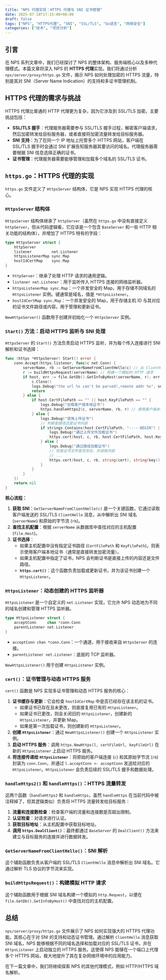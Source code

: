 ```yaml
---
title: "NPS 代理实现：HTTPS 代理与 SNI 证书管理"
date: 2025-07-18T17:15:00+08:00
draft: false
tags: ["NPS", "HTTPS代理", "SNI", "SSL/TLS", "Go语言", "网络安全"]
categories: ["技术", "项目分析"]
---
```


## 引言

在 NPS 系列文章中，我们已经探讨了 NPS 的整体架构、服务端核心以及多种代理模式。本篇文章将深入 NPS 的 **HTTPS 代理**实现。我们将通过分析 `nps/server/proxy/https.go` 文件，揭示 NPS 如何处理加密的 HTTPS 流量，特别是其对 SNI（Server Name Indication）的支持和多证书管理机制。

## HTTPS 代理的需求与挑战

HTTPS 代理比普通的 HTTP 代理更为复杂，因为它涉及到 SSL/TLS 加密。主要挑战包括：

*   **SSL/TLS 握手**：代理服务器需要参与 SSL/TLS 握手过程，解密客户端请求，然后加密转发给目标服务器，或者直接将加密流量转发给目标服务器。
*   **SNI 支持**：为了在同一个 IP 地址上托管多个 HTTPS 网站，客户端在 SSL/TLS 握手时会通过 SNI 扩展告知服务器其要访问的域名。代理服务器需要根据 SNI 信息选择正确的证书。
*   **证书管理**：代理服务器需要能够管理和加载多个域名的 SSL/TLS 证书。

## `https.go`：HTTPS 代理的实现

`https.go` 文件定义了 `HttpsServer` 结构体，它是 NPS 实现 HTTPS 代理的核心。

### `HttpsServer` 结构体

`HttpsServer` 结构体继承了 `httpServer`（虽然在 `https.go` 中没有直接定义 `httpServer`，但从代码逻辑看，它应该是一个包含 `BaseServer` 和一些 HTTP 相关功能的结构体），并增加了 HTTPS 特有的字段：

```go
type HttpsServer struct {
    httpServer
    listener         net.Listener
    httpsListenerMap sync.Map
    hostIdCertMap    sync.Map
}
```

*   `httpServer`：继承了处理 HTTP 请求的通用逻辑。
*   `listener net.Listener`：用于监听传入 HTTPS 连接的网络监听器。
*   `httpsListenerMap sync.Map`：一个并发安全的 Map，用于存储不同域名的 `HttpsListener` 实例。键通常是域名，值是 `*HttpsListener`。
*   `hostIdCertMap sync.Map`：一个并发安全的 Map，用于存储主机 ID 与其对应的证书文件路径或内容。用于管理和更新证书。

`NewHttpsServer()` 函数用于创建并初始化一个 `HttpsServer` 实例。

### `Start()` 方法：启动 HTTPS 监听与 SNI 处理

`HttpsServer` 的 `Start()` 方法负责启动 HTTPS 监听，并为每个传入连接进行 SNI 解析和证书选择：

```go
func (https *HttpsServer) Start() error {
    conn.Accept(https.listener, func(c net.Conn) {
        serverName, rb := GetServerNameFromClientHello(c) // 从 ClientHello 中获取 SNI
        r := buildHttpsRequest(serverName) // 构建一个模拟的 HTTP 请求
        if host, err := file.GetDb().GetInfoByHost(serverName, r); err != nil {
            c.Close()
            logs.Debug("the url %s can't be parsed!,remote addr %s", serverName, c.RemoteAddr().String())
            return
        } else {
            if host.CertFilePath == "" || host.KeyFilePath == "" {
                logs.Debug("加载客户端本地证书")
                https.handleHttps2(c, serverName, rb, r) // 使用客户端本地证书
            } else {
                logs.Debug("使用上传证书")
                // 判断是路径还是证书内容
                if strings.Contains(host.CertFilePath, "-----BEGIN") || strings.Contains(host.KeyFilePath, "-----BEGIN") {
                    logs.Debug("通过上传文件加载证书")
                    https.cert(host, c, rb, host.CertFilePath, host.KeyFilePath) // 使用上传的证书内容
                } else {
                    logs.Debug("通过路径加载证书")
                    // 检查证书文件是否存在，并读取内容
                    // ...
                    https.cert(host, c, rb, string(cert), string(key)) // 使用上传的证书文件
                }
            }
        }
    })
    return nil
}
```

**核心流程：**

1.  **获取 SNI**：`GetServerNameFromClientHello(c)` 是一个关键函数，它通过读取客户端发送的 SSL/TLS `ClientHello` 消息，从中解析出 SNI 域名 (`serverName`) 和原始的字节流 (`rb`)。
2.  **查找主机配置**：根据 `serverName` 从数据库中查找对应的主机配置 (`file.Host`)。
3.  **证书选择**：
    *   如果主机配置中没有指定证书路径 (`CertFilePath` 和 `KeyFilePath`)，则表示使用客户端本地证书（通常是直接转发加密流量）。
    *   如果主机配置中指定了证书，NPS 会判断证书是直接上传的内容还是文件路径。
    *   **`https.cert()`**：这个函数负责加载或更新证书，并为该证书创建一个 `HttpsListener`。

### `HttpsListener`：动态创建的 HTTPS 监听器

`HttpsListener` 是一个自定义的 `net.Listener` 实现，它允许 NPS 动态地为不同的域名创建和管理 HTTPS 监听器。

```go
type HttpsListener struct {
    acceptConn     chan *conn.Conn
    parentListener net.Listener
}
```

*   `acceptConn chan *conn.Conn`：一个通道，用于接收来自 `HttpsServer` 的连接。
*   `parentListener net.Listener`：底层的 TCP 监听器。

`NewHttpsListener()` 用于创建 `HttpsListener` 实例。

### `cert()`：证书管理与动态 HTTPS 服务

`cert()` 函数是 NPS 实现多证书管理和动态 HTTPS 服务的核心：

1.  **证书缓存与更新**：它会检查 `hostIdCertMap` 中是否已经存在该主机的证书。
    *   如果证书已存在且未更改，则直接复用已有的 `HttpsListener`。
    *   如果证书已更改，则会关闭旧的 `HttpsListener`，创建新的 `HttpsListener`，并更新 Map。
    *   如果是第一次加载证书，则创建新的 `HttpsListener`。
2.  **创建 `HttpsListener`**：通过 `NewHttpsListener()` 创建一个 `HttpsListener` 实例。
3.  **启动 HTTPS 服务**：调用 `https.NewHttps(l, certFileUrl, keyFileUrl)` 在新的 `HttpsListener` 上启动 HTTPS 服务。
4.  **将连接传递给 `HttpsListener`**：将原始的客户端连接 (`c`) 和其原始字节流 (`rb`) 封装为 `conn.Conn`，并通过 `l.acceptConn <- acceptConn` 发送给对应的 `HttpsListener`。`HttpsListener` 会负责后续的 SSL/TLS 握手和数据处理。

### `handleHttps2()` 和 `handleHttps()`：HTTPS 流量转发

这两个函数（`handleHttps2` 和 `handleHttps`，虽然 `handleHttps` 在当前代码中被注释掉了，但其逻辑类似）负责将 HTTPS 流量转发给目标服务：

1.  **流量和连接数检查**：检查客户端的流量和连接数是否超出限制。
2.  **认证检查**：对请求进行认证。
3.  **获取目标地址**：从主机配置中获取目标地址。
4.  **调用 `https.DealClient()`**：最终都通过 `BaseServer` 的 `DealClient()` 方法来建立与目标服务的连接并进行数据转发。

### `GetServerNameFromClientHello()`：SNI 解析

这个辅助函数负责从客户端的 SSL/TLS `ClientHello` 消息中解析出 SNI 域名。它通过解析 TLS 协议的字节流来实现。

### `buildHttpsRequest()`：构建模拟 HTTP 请求

这个辅助函数用于根据 SNI 域名构建一个模拟的 `http.Request`，以便在 `file.GetDb().GetInfoByHost()` 中查找对应的主机配置。

## 总结

`nps/server/proxy/https.go` 文件展示了 NPS 如何实现强大的 HTTPS 代理功能。其核心在于对 SNI 的支持和动态证书管理。通过解析 `ClientHello` 消息获取 SNI 域名，NPS 能够根据不同的域名选择和加载对应的 SSL/TLS 证书，并在 `HttpsListener` 上启动独立的 HTTPS 服务。这使得 NPS 能够在一个端口上代理多个 HTTPS 网站，极大地提升了其在复杂网络环境中的应用能力。

在下一篇文章中，我们将继续探索 NPS 的其他代理模式，例如 HTTP/HTTPS 域名解析。
